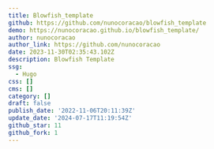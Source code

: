 ```yaml
---
title: Blowfish_template
github: https://github.com/nunocoracao/blowfish_template
demo: https://nunocoracao.github.io/blowfish_template/
author: nunocoracao
author_link: https://github.com/nunocoracao
date: 2023-11-30T02:35:43.102Z
description: Blowfish Template
ssg:
  - Hugo
css: []
cms: []
category: []
draft: false
publish_date: '2022-11-06T20:11:39Z'
update_date: '2024-07-17T11:19:54Z'
github_star: 11
github_fork: 1
---
```

